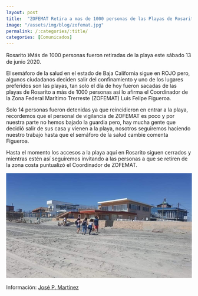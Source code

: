 ```yaml
---
layout: post
title:  "ZOFEMAT Retira a mas de 1000 personas de las Playas de Rosarito"
image: "/assets/img/blog/zofemat.jpg"
permalink: /:categories/:title/
categories: [Comunicados]
---
```


Rosarito 》Más de 1000 personas fueron retiradas de la playa este sábado 13 de junio 2020.


El semáforo de la salud en el estado de Baja California sigue en ROJO pero, algunos ciudadanos deciden salir del confinamiento y uno de los lugares preferidos son las playas, tan solo el día de hoy fueron sacadas de las playas de Rosarito a más de 1000 personas así lo afirma el Coordinador de  la Zona Federal Marítimo Trerreste (ZOFEMAT) Luis Felipe Figueroa.

Solo 14 personas fueron detenidas ya que reincidieron en entrar a la playa, recordemos que el personal de vigilancia de ZOFEMAT es poco y por nuestra parte no hemos bajado la guardia pero, hay mucha gente que  decidió salir de sus casa y vienen a la playa, nosotros seguiremos haciendo nuestro trabajo hasta que el semáforo de la salud cambie comenta Figueroa.

Hasta el momento los accesos a la playa aquí en Rosarito siguen cerrados y mientras estén así seguiremos invitando a las personas a que se retiren de la zona costa puntualizó el Coordinador de ZOFEMAT.

<img src="/assets/img/blog/zofematplaya.jpg" class="img-fluid" alt="Responsive image">



Información: [José P. Martínez](https://www.facebook.com/CNRDEPORTES)